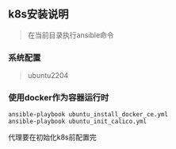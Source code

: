 ## k8s安装说明
> 在当前目录执行ansible命令

### 系统配置
> ubuntu2204

### 使用docker作为容器运行时
```
ansible-playbook ubuntu_install_docker_ce.yml
ansible-playbook ubuntu_init_calico.yml
```

代理要在初始化k8s前配置完
